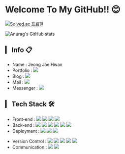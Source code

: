 # Welcome To My GitHub!! 😊
[![Solved.ac
프로필](http://mazassumnida.wtf/api/v2/generate_badge?boj=woghks7788)](https://solved.ac/woghks7788)

![Anurag's GitHub stats](https://github-readme-stats-sand-six-91.vercel.app/api?username=woghks778803&show_icons=true&count_private=true&line_height=24&theme=dracula&hide=stars)

## ▎ Info 📋 
- Name : Jeong Jae Hwan
- Portfolio : <a href="https://www.jpro.blog/jpro-profile/"><img src="https://img.shields.io/badge/-Portfolio-blue"/></a>
- Blog : <a href="https://www.jpro.blog/"><img src="https://img.shields.io/badge/Blog-21759B?style=flat&logo=WordPress&logoColor=white"/></a>
- Mail : <a href="mailto:viliketh1s98@naver.com"><img src="https://img.shields.io/badge/Gmail-EA4335?style=flat&logo=Gmail&logoColor=white"/></a>
- Messenger : <a href="https://www.jpro.blog/?p=137"><img src="https://img.shields.io/badge/Kakao-FFCD00?style=flat&logo=KakaoTalk&logoColor=white"/></a><br>


## ▎ Tech Stack 🛠
- Front-end : <span><img src="https://img.shields.io/badge/HTML-e34f26?style=flat&logo=html5&logoColor=white"/></span>
<span><img src="https://img.shields.io/badge/CSS-1572b6?style=flat&logo=css3&logoColor=white"/></span>
<span><img src="https://img.shields.io/badge/JavaScript-dbab09?style=flat&logo=javascript&logoColor=white"/></span>
<span><img src="https://img.shields.io/badge/jQuery-0769ad?style=flat&logo=jquery&logoColor=white"/></span>
- Back-end : <span><img src="https://img.shields.io/badge/PHP-777BB4?style=flat&logo=PHP&logoColor=white"/></span>
<span><img src="https://img.shields.io/badge/Symfony-000000?style=flat&logo=Symfony&logoColor=white"/></span>
<span><img src="https://img.shields.io/badge/Python-3776AB?style=flat&logo=python&logoColor=white"/></span>
<span><img src="https://img.shields.io/badge/Flask-000000?style=flat&logo=Flask&logoColor=white"/></span>
<span><img src="https://img.shields.io/badge/MySQL-4479A1?style=flat&logo=MySQL&logoColor=white"/></span>
<span><img src="https://img.shields.io/badge/MongoDB-47A248?style=flat&logo=MongoDB&logoColor=white"/></span>
- Deployment : <span><img src="https://img.shields.io/badge/AWS-232f3e?style=flat&logo=amazon-aws&logoColor=white"/></span>
<span><img src="https://img.shields.io/badge/Naver Cloud-03E062?style=flat&logo=naver&logoColor=white"/></span>
<span><img src="https://img.shields.io/badge/Docker-2496ED?style=flat&logo=Docker&logoColor=white"/></span>
<!-- <span><img src="https://img.shields.io/badge/Google Cloud-4285F4?style=flat&logo=Google Cloud&logoColor=white"/></span> -->
- Version Control : <span><img src="https://img.shields.io/badge/Git-f05032?style=flat&logo=git&logoColor=white"/></span>
<span><img src="https://img.shields.io/badge/GitHub-181717?style=flat&logo=github&logoColor=white"/></span>
<span><img src="https://img.shields.io/badge/Bitbucket-0052cc?style=flat&logo=bitbucket&logoColor=white"/></span>
<span><img src="https://img.shields.io/badge/CircleCI-343434?style=flat&logo=CircleCI&logoColor=white"/></span>
<span><img src="https://img.shields.io/badge/Travis CI-3EAAAF?style=flat&logo=Travis CI&logoColor=white"/></span>
- Communication : <span><img src="https://img.shields.io/badge/Jira-0052cc?style=flat&logo=jira&logoColor=white"/></span>
<span><img src="https://img.shields.io/badge/Confluence-0052cc?style=flat&logo=confluence&logoColor=white"/></span><br>
